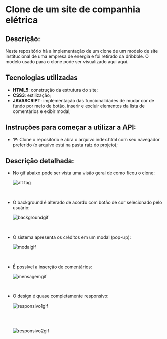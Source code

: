 # Clone de um site de companhia elétrica 

<h2>Descrição:</h2>
<p>Neste repositório há a implementação de um clone de um modelo de site institucional de uma empresa de energia e foi retirado da dribbble. O modelo usado para o clone pode ser visualizado aqui <a href"https://dribbble.com/shots/14075558-Spotlight-Electric-Landing-Page-design">aqui</a>. 
</p>

<h2>Tecnologias utilizadas</h2>
<ul>
  <li><b>HTML5</b>: construção da estrutura do site;</li>
  <li><b>CSS3</b>: estilização;</li>
  <li><b>JAVASCRIPT</b>: implementação das funcionalidades de mudar cor de fundo por meio de botão, inserir e excluir elementos da lista de comentários e exibir modal;</li>
</ul>

<h2>Instruções para começar a utilizar a API:</h2>
<ul>
  <li><b>1º</b>: Clone o repositório e abra o arquivo index.html com seu navegador preferido (o arquivo está na pasta raiz do projeto);</li>
</ul>

<h2>Descrição detalhada:</h2>
<ul>
  <li>
  <p>No gif abaixo pode ser vista uma visão geral de como ficou o clone:</p>

![alt tag](https://user-images.githubusercontent.com/44175992/91637623-258a7b00-e9e0-11ea-8291-ed197cff6301.gif)

<br>
  </li>
  
  <li>
  <p>O background é alterado de acordo com botão de cor selecionado pelo usuário:</p>

![backgroundgif](https://user-images.githubusercontent.com/44175992/91637974-89ae3e80-e9e2-11ea-8d8b-542f7b66f20e.gif)

  <br>

  </li>
  
  <li>
  <p>O sistema apresenta os créditos em um modal (pop-up):</p>
  
  ![modalgif](https://user-images.githubusercontent.com/44175992/91638058-1ce77400-e9e3-11ea-9678-e1a18615be13.gif)

  
<br>

  

  </li>
  
  <li>
  <p>É possível a inserção de comentários:</p>

![mensagemgif](https://user-images.githubusercontent.com/44175992/91637928-40f68580-e9e2-11ea-9832-fcbb5701e9cb.gif)

<br>

  </li>
  <li>
  <p>O design é quase completamente responsivo:</p>

![responsivo1gif](https://user-images.githubusercontent.com/44175992/91637930-4227b280-e9e2-11ea-8c37-27b1bcba917e.gif)

<br><br>

![responsivo2gif](https://user-images.githubusercontent.com/44175992/91637932-43f17600-e9e2-11ea-9d33-13d53fe93b93.gif)




  </li>
  

  
  
</ul>





</br>



